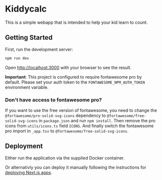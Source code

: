# Kiddycalc

This is a simple webapp that is intended to help your kid learn to count. 

## Getting Started


First, run the development server:

```bash
npm run dev
```

Open [http://localhost:3000](http://localhost:3000) with your browser to see the result.


**Important**: This project is configured to require fontawesome pro by default.
Please set your auth token to the `FONTAWESOME_NPM_AUTH_TOKEN` environment variable.

### Don't have access to fontawesome pro?

If you want to use the free version of fontawesome, you need to change the `@fortawesome/pro-solid-svg-icons` dependency to `@fortawesome/free-solid-svg-icons` in `package.json` and run `npm install`. 
Then remove the pro icons from `utils/icons.ts` field `ICONS`. 
And finally switch the fontawesome pro import in `_app.tsx` to `@fortawesome/free-solid-svg-icons`.


## Deployment

Either run the application via the supplied Docker container. 

Or alternativly you can deploy it manually following the instructions for [deploying Next.js apps](https://nextjs.org/docs/deployment).

